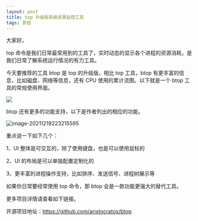 ```yaml
---
layout: post
title: top 升级版系统资源监控工具
tags: 其他
---
```


大家好。

top 命令是我们日常最常用到的工具了，实时动态的显示各个进程的资源消耗，是我们日常了解系统运行情况的有力工具。

今天要推荐的工具 btop 是 top 的升级版，相比 top 工具，btop 有更丰富的信息，比如磁盘、网络等信息，还有 CPU 使用的累计流图。以下就是一个 btop 工具的常规使用界面。

![](https://7465-test-3c9b5e-1-1301419220.tcb.qcloud.la/images/compress_btop-normal.png)

btop 还有更多的功能支持，以下是作者列出的相应的功能。

![image-20211219223215595](https://7465-test-3c9b5e-1-1301419220.tcb.qcloud.la/images/compress_image-20211219223215595.png)

重点说一下如下几个：

1、UI 整体是可交互的，除了使用键盘，也是可以使用鼠标的

2、UI 的布局是可以单独配置定制化的

3、更丰富的进程操作支持，比如排序、发送信号、进程树展示等

如果你日常要经常使用 top 命令，那 btop 会是一款功能更强大的替代工具。

更多项目详情请查看如下链接。

开源项目地址：https://github.com/aristocratos/btop
